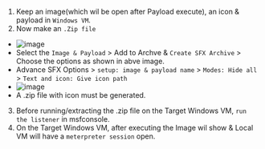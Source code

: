 1. Keep an image(which wil be open after Payload execute), an icon & payload in `Windows VM`.
2. Now make an `.Zip file`
  - ![image](https://github.com/IOxCyber/ZtoM_Bootcamp/assets/40174034/8ec2eb2f-76d3-4e53-adbe-38876716adf2)
  - Select the `Image & Payload` > Add to Archve & `Create SFX Archive` > Choose the options as shown in abve image.
  - Advance SFX Options > `setup: image & payload name` > `Modes: Hide all` > `Text and icon: Give icon path`
  - ![image](https://github.com/IOxCyber/ZtoM_Bootcamp/assets/40174034/af8e07a6-d0e1-4cce-b19a-58c8ec8926c6)
  - A .zip file with icon must be generated.

 3. Before running/extracting the .zip file on the Target Windows VM, `run the listener` in msfconsole.
 4. On the Target Windows VM, after executing the Image wil show & Local VM will have a `meterpreter session` open.
